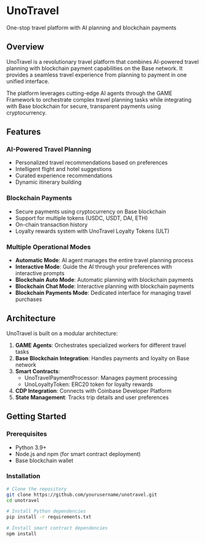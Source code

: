 # UnoTravel


One-stop travel platform with AI planning and blockchain payments

## Overview

UnoTravel is a revolutionary travel platform that combines AI-powered travel planning with blockchain payment capabilities on the Base network. It provides a seamless travel experience from planning to payment in one unified interface.

The platform leverages cutting-edge AI agents through the GAME Framework to orchestrate complex travel planning tasks while integrating with Base blockchain for secure, transparent payments using cryptocurrency.

## Features

### AI-Powered Travel Planning
- Personalized travel recommendations based on preferences
- Intelligent flight and hotel suggestions
- Curated experience recommendations
- Dynamic itinerary building

### Blockchain Payments
- Secure payments using cryptocurrency on Base blockchain
- Support for multiple tokens (USDC, USDT, DAI, ETH)
- On-chain transaction history
- Loyalty rewards system with UnoTravel Loyalty Tokens (ULT)

### Multiple Operational Modes
- **Automatic Mode**: AI agent manages the entire travel planning process
- **Interactive Mode**: Guide the AI through your preferences with interactive prompts
- **Blockchain Auto Mode**: Automatic planning with blockchain payments
- **Blockchain Chat Mode**: Interactive planning with blockchain payments
- **Blockchain Payments Mode**: Dedicated interface for managing travel purchases

## Architecture

UnoTravel is built on a modular architecture:

1. **GAME Agents**: Orchestrates specialized workers for different travel tasks
2. **Base Blockchain Integration**: Handles payments and loyalty on Base network
3. **Smart Contracts**: 
   - UnoTravelPaymentProcessor: Manages payment processing
   - UnoLoyaltyToken: ERC20 token for loyalty rewards
4. **CDP Integration**: Connects with Coinbase Developer Platform
5. **State Management**: Tracks trip details and user preferences

## Getting Started

### Prerequisites
- Python 3.9+
- Node.js and npm (for smart contract deployment)
- Base blockchain wallet

### Installation

```bash
# Clone the repository
git clone https://github.com/yourusername/unotravel.git
cd unotravel

# Install Python dependencies
pip install -r requirements.txt

# Install smart contract dependencies
npm install
